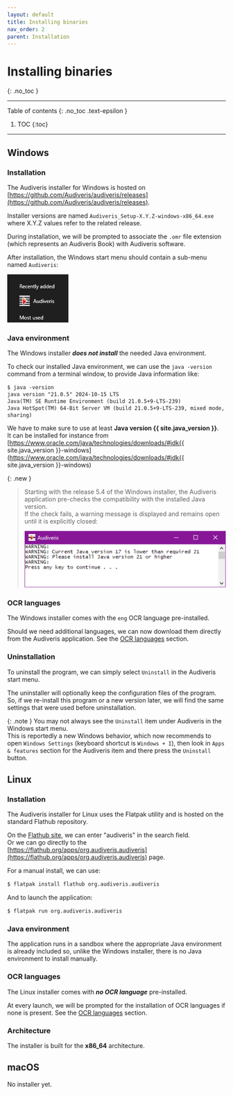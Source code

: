 ```yaml
---
layout: default
title: Installing binaries
nav_order: 2
parent: Installation
---
```

# Installing binaries
{: .no_toc }

---
Table of contents
{: .no_toc .text-epsilon }
1. TOC
{:toc}
---

## Windows

### Installation

The Audiveris installer for Windows is hosted on
[https://github.com/Audiveris/audiveris/releases](https://github.com/Audiveris/audiveris/releases).

Installer versions are named `Audiveris_Setup-X.Y.Z-windows-x86_64.exe` where X.Y.Z values
refer to the related release.

During installation, we will be prompted to associate the `.omr` file extension
(which represents an Audiveris Book) with Audiveris software.

After installation, the Windows start menu should contain a sub-menu named `Audiveris`:

![](../../assets/images/windows_start_menu.png)

### Java environment

The Windows installer ***does not install*** the needed Java environment.

To check our installed Java environment, we can use the `java -version` command
from a terminal window, to provide Java information like:
```
$ java -version
java version "21.0.5" 2024-10-15 LTS
Java(TM) SE Runtime Environment (build 21.0.5+9-LTS-239)
Java HotSpot(TM) 64-Bit Server VM (build 21.0.5+9-LTS-239, mixed mode, sharing)
```

We have to make sure to use at least **Java version {{ site.java_version }}**.  
It can be installed for instance from
[https://www.oracle.com/java/technologies/downloads/#jdk{{ site.java_version }}-windows](https://www.oracle.com/java/technologies/downloads/#jdk{{ site.java_version }}-windows)

{: .new }
> Starting with the release 5.4 of the Windows installer,
the Audiveris application pre-checks the compatibility with the installed Java version.  
> If the check fails, a warning message is displayed and remains open until it is explicitly closed:
>
> ![](../../assets/images/java_mismatch_message.png)

### OCR languages

The Windows installer comes with the `eng` OCR language pre-installed. 

Should we need additional languages, we can now download them directly from the Audiveris application. 
See the [OCR languages](../../guides/main/languages.md) section.

### Uninstallation

To uninstall the program, we can simply select `Uninstall` in the Audiveris start menu.

The uninstaller will optionally keep the configuration files of the program.
So, if we re-install this program or a new version later, we will find the same settings
that were used before uninstallation.

{: .note }
You may not always see the `Uninstall` item under Audiveris in the Windows start menu.  
This is reportedly a new Windows behavior, which now recommends to open `Windows Settings`
(keyboard shortcut is `Windows + I`), then look in `Apps & features` section for the Audiveris item
and there press the `Uninstall` button.

## Linux

### Installation

The Audiveris installer for Linux uses the Flatpak utility and is hosted on the standard Flathub repository.

On the [Flathub site](https://flathub.org/), we can enter "audiveris" in the search field.  
Or we can go directly to the [https://flathub.org/apps/org.audiveris.audiveris](https://flathub.org/apps/org.audiveris.audiveris) page.

For a manual install, we can use:
```sh
$ flatpak install flathub org.audiveris.audiveris
```

And to launch the application:
```sh
$ flatpak run org.audiveris.audiveris
```

### Java environment

The application runs in a sandbox where the appropriate Java environment is already included
so, unlike the Windows installer, there is no Java environment to install manually.

### OCR languages

The Linux installer comes with ***no OCR language*** pre-installed. 

At every launch, we will be prompted for the installation of OCR languages if none is present.
See the [OCR languages](../../guides/main/languages.md) section.

### Architecture

The installer is built for the **x86_64** architecture.

## macOS
No installer yet.
